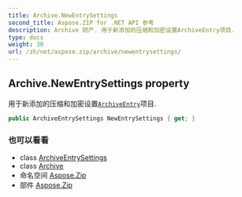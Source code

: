 ```yaml
---
title: Archive.NewEntrySettings
second_title: Aspose.ZIP for .NET API 参考
description: Archive 财产. 用于新添加的压缩和加密设置ArchiveEntry项目.
type: docs
weight: 30
url: /zh/net/aspose.zip/archive/newentrysettings/
---
```

## Archive.NewEntrySettings property

用于新添加的压缩和加密设置[`ArchiveEntry`](../../archiveentry/)项目.

```csharp
public ArchiveEntrySettings NewEntrySettings { get; }
```

### 也可以看看

* class [ArchiveEntrySettings](../../../aspose.zip.saving/archiveentrysettings/)
* class [Archive](../)
* 命名空间 [Aspose.Zip](../../archive/)
* 部件 [Aspose.Zip](../../../)


